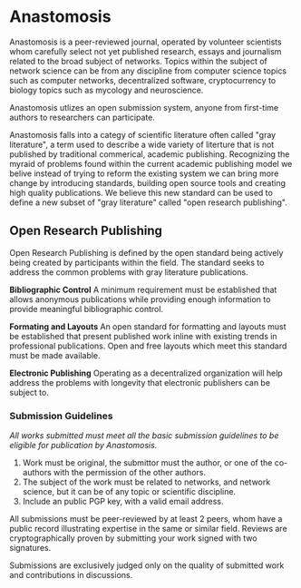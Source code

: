 # Anastomosis
Anastomosis is a peer-reviewed journal, operated by volunteer scientists whom carefully select not yet published research, essays and journalism related to the broad subject of networks. Topics within the subject of network science can be from any discipline from computer science topics such as computer networks, decentralized software, cryptocurrency to biology topics such as mycology and neuroscience.

Anastomosis utlizes an open submission system, anyone from first-time authors to researchers can participate.

Anastomosis falls into a categy of scientific literature often called "gray literature", a term used to describe a wide variety of literture that is not published by traditional commerical, academic publishing. Recognizing the myraid of problems found within the current academic publishing model we belive instead of trying to reform the existing system we can bring more change by introducing standards, building open source tools and creating high quality publications. We believe this new standard can be used to define a new subset of "gray literature" called "open research publishing".

## Open Research Publishing
Open Research Publishing is defined by the open standard being actively being created by participants within the field. The standard seeks to address the common problems with gray literature publications.

**Bibliographic Control** A minimum requirement must be established that allows anonymous publications while providing enough information to provide meaningful bibliographic control.

**Formating and Layouts** An open standard for formatting and layouts must be established that present published work inline with existing trends in professional publications. Open and free layouts which meet this standard must be made available.

**Electronic Publishing** Operating as a decentralized organization will help address the problems with longevity that electronic publishers can be subject to.

 

### Submission Guidelines
*All works submitted must meet all the basic submission guidelines to be eligible for publication by Anastomosis.*

1. Work must be original, the submittor must the author, or one of the co-authors with the permission of the other authors.
2. The subject of the work must be related to networks, and network science, but it can be of any topic or scientific discipline.
3. Include an public PGP key, with a valid email address.

All submissions must be peer-reviewed by at least 2 peers, whom have a public record illustrating expertise in the same or similar field. Reviews are cryptographically proven by submitting your work signed with two signatures.

Submissions are exclusively judged only on the quality of submitted work and contributions in discussions.


